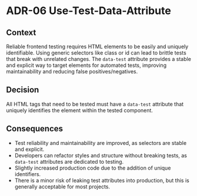 # ADR-06 Use-Test-Data-Attribute

## Context

Reliable frontend testing requires HTML elements to be easily and uniquely identifiable. Using generic selectors like class or id can lead to brittle tests that
break with unrelated changes. The `data-test` attribute provides a stable and explicit way to target elements for automated tests, improving maintainability and
reducing false positives/negatives.

## Decision

All HTML tags that need to be tested must have a `data-test` attribute that uniquely identifies the element within the tested component.

## Consequences

- Test reliability and maintainability are improved, as selectors are stable and explicit.
- Developers can refactor styles and structure without breaking tests, as `data-test` attributes are dedicated to testing.
- Slightly increased production code due to the addition of unique identifiers.
- There is a minor risk of leaking test attributes into production, but this is generally acceptable for most projects.
